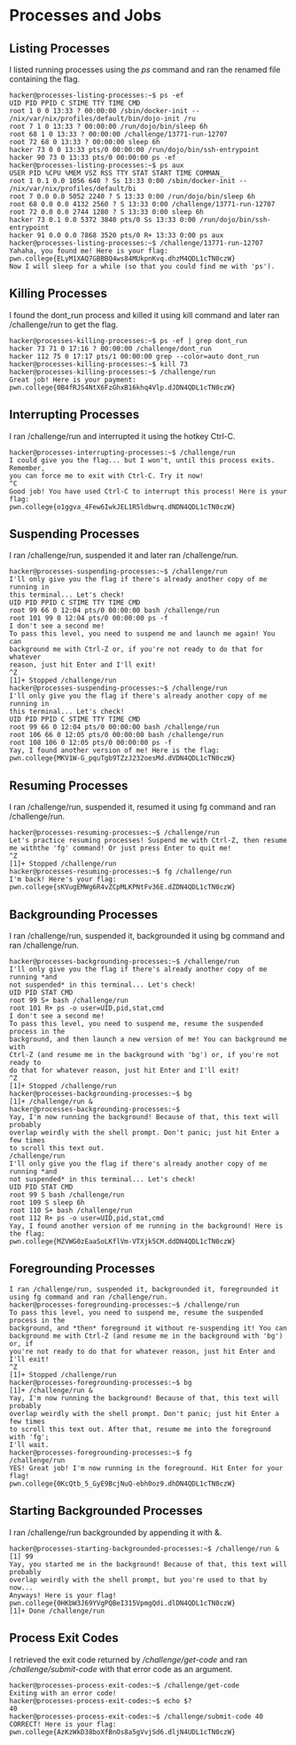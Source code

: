 # Processes and Jobs

## Listing Processes

I listed running processes using the _ps_ command and ran the renamed file containing the flag.

    hacker@processes-listing-processes:~$ ps -ef
    UID PID PPID C STIME TTY TIME CMD
    root 1 0 0 13:33 ? 00:00:00 /sbin/docker-init -- /nix/var/nix/profiles/default/bin/dojo-init /ru
    root 7 1 0 13:33 ? 00:00:00 /run/dojo/bin/sleep 6h
    root 68 1 0 13:33 ? 00:00:00 /challenge/13771-run-12707
    root 72 68 0 13:33 ? 00:00:00 sleep 6h
    hacker 73 0 0 13:33 pts/0 00:00:00 /run/dojo/bin/ssh-entrypoint
    hacker 90 73 0 13:33 pts/0 00:00:00 ps -ef
    hacker@processes-listing-processes:~$ ps aux
    USER PID %CPU %MEM VSZ RSS TTY STAT START TIME COMMAN_
    root 1 0.1 0.0 1056 640 ? Ss 13:33 0:00 /sbin/docker-init -- /nix/var/nix/profiles/default/bi
    root 7 0.0 0.0 5052 2240 ? S 13:33 0:00 /run/dojo/bin/sleep 6h
    root 68 0.0 0.0 4132 2560 ? S 13:33 0:00 /challenge/13771-run-12707
    root 72 0.0 0.0 2744 1280 ? S 13:33 0:00 sleep 6h
    hacker 73 0.1 0.0 5372 3840 pts/0 Ss 13:33 0:00 /run/dojo/bin/ssh-entrypoint
    hacker 91 0.0 0.0 7868 3520 pts/0 R+ 13:33 0:00 ps aux
    hacker@processes-listing-processes:~$ /challenge/13771-run-12707
    Yahaha, you found me! Here is your flag:
    pwn.college{ELyM1XAQ7GBBBQ4ws84MUkpnKvq.dhzM4QDL1cTN0czW}
    Now I will sleep for a while (so that you could find me with 'ps').

## Killing Processes

I found the dont_run process and killed it using kill command and later ran /challenge/run to get the flag.

    hacker@processes-killing-processes:~$ ps -ef | grep dont_run
    hacker 73 71 0 17:16 ? 00:00:00 /challenge/dont_run
    hacker 112 75 0 17:17 pts/1 00:00:00 grep --color=auto dont_run
    hacker@processes-killing-processes:~$ kill 73
    hacker@processes-killing-processes:~$ /challenge/run
    Great job! Here is your payment:
    pwn.college{0B4fRJS4NtX6FzGhxB16khq4Vlp.dJDN4QDL1cTN0czW}

## Interrupting Processes

I ran /challenge/run and interrupted it using the hotkey Ctrl-C.

    hacker@processes-interrupting-processes:~$ /challenge/run
    I could give you the flag... but I won't, until this process exits. Remember,
    you can force me to exit with Ctrl-C. Try it now!
    ^C
    Good job! You have used Ctrl-C to interrupt this process! Here is your flag:
    pwn.college{o1ggva_4Few6IwkJEL1R5ldbwrq.dNDN4QDL1cTN0czW}

## Suspending Processes

I ran /challenge/run, suspended it and later ran /challenge/run.

    hacker@processes-suspending-processes:~$ /challenge/run
    I'll only give you the flag if there's already another copy of me running in
    this terminal... Let's check!
    UID PID PPID C STIME TTY TIME CMD
    root 99 66 0 12:04 pts/0 00:00:00 bash /challenge/run
    root 101 99 0 12:04 pts/0 00:00:00 ps -f
    I don't see a second me!
    To pass this level, you need to suspend me and launch me again! You can
    background me with Ctrl-Z or, if you're not ready to do that for whatever
    reason, just hit Enter and I'll exit!
    ^Z
    [1]+ Stopped /challenge/run
    hacker@processes-suspending-processes:~$ /challenge/run
    I'll only give you the flag if there's already another copy of me running in
    this terminal... Let's check!
    UID PID PPID C STIME TTY TIME CMD
    root 99 66 0 12:04 pts/0 00:00:00 bash /challenge/run
    root 106 66 0 12:05 pts/0 00:00:00 bash /challenge/run
    root 108 106 0 12:05 pts/0 00:00:00 ps -f
    Yay, I found another version of me! Here is the flag:
    pwn.college{MKV1W-G_pquTgb9TZzJ232oesMd.dVDN4QDL1cTN0czW}

## Resuming Processes

I ran /challenge/run, suspended it, resumed it using fg command and ran /challenge/run.

    hacker@processes-resuming-processes:~$ /challenge/run
    Let's practice resuming processes! Suspend me with Ctrl-Z, then resume me withthe 'fg' command! Or just press Enter to quit me!
    ^Z
    [1]+ Stopped /challenge/run
    hacker@processes-resuming-processes:~$ fg /challenge/run
    I'm back! Here's your flag:
    pwn.college{sKVugEMWg6R4vZCpMLKPNtFv36E.dZDN4QDL1cTN0czW}

## Backgrounding Processes

I ran /challenge/run, suspended it, backgrounded it using bg command and ran /challenge/run.


    hacker@processes-backgrounding-processes:~$ /challenge/run
    I'll only give you the flag if there's already another copy of me running *and
    not suspended* in this terminal... Let's check!
    UID PID STAT CMD
    root 99 S+ bash /challenge/run
    root 101 R+ ps -o user=UID,pid,stat,cmd
    I don't see a second me!
    To pass this level, you need to suspend me, resume the suspended process in the
    background, and then launch a new version of me! You can background me with
    Ctrl-Z (and resume me in the background with 'bg') or, if you're not ready to
    do that for whatever reason, just hit Enter and I'll exit!
    ^Z
    [1]+ Stopped /challenge/run
    hacker@processes-backgrounding-processes:~$ bg
    [1]+ /challenge/run &
    hacker@processes-backgrounding-processes:~$
    Yay, I'm now running the background! Because of that, this text will probably
    overlap weirdly with the shell prompt. Don't panic; just hit Enter a few times
    to scroll this text out.
    /challenge/run
    I'll only give you the flag if there's already another copy of me running *and
    not suspended* in this terminal... Let's check!
    UID PID STAT CMD
    root 99 S bash /challenge/run
    root 109 S sleep 6h
    root 110 S+ bash /challenge/run
    root 112 R+ ps -o user=UID,pid,stat,cmd
    Yay, I found another version of me running in the background! Here is the flag:
    pwn.college{MZVWG0zEaaSoLKflVm-VTXjk5CM.ddDN4QDL1cTN0czW}

## Foregrounding Processes

    I ran /challenge/run, suspended it, backgrounded it, foregrounded it using fg command and ran /challenge/run.
    hacker@processes-foregrounding-processes:~$ /challenge/run
    To pass this level, you need to suspend me, resume the suspended process in the
    background, and *then* foreground it without re-suspending it! You can
    background me with Ctrl-Z (and resume me in the background with 'bg') or, if
    you're not ready to do that for whatever reason, just hit Enter and I'll exit!
    ^Z
    [1]+ Stopped /challenge/run
    hacker@processes-foregrounding-processes:~$ bg
    [1]+ /challenge/run &
    Yay, I'm now running the background! Because of that, this text will probably
    overlap weirdly with the shell prompt. Don't panic; just hit Enter a few times
    to scroll this text out. After that, resume me into the foreground with 'fg';
    I'll wait.
    hacker@processes-foregrounding-processes:~$ fg
    /challenge/run
    YES! Great job! I'm now running in the foreground. Hit Enter for your flag!
    pwn.college{0KcQtb_5_GyE9BcjNuQ-ebh0oz9.dhDN4QDL1cTN0czW}

## Starting Backgrounded Processes

I ran /challenge/run backgrounded by appending it with &.

    hacker@processes-starting-backgrounded-processes:~$ /challenge/run &
    [1] 99
    Yay, you started me in the background! Because of that, this text will probably
    overlap weirdly with the shell prompt, but you're used to that by now...
    Anyways! Here is your flag!
    pwn.college{0HKbW3J69YVgPQBeI315VpmgQdi.dlDN4QDL1cTN0czW}
    [1]+ Done /challenge/run

## Process Exit Codes

I retrieved the exit code returned by _/challenge/get-code_ and ran _/challenge/submit-code_ with that error code as an argument.

    hacker@processes-process-exit-codes:~$ /challenge/get-code
    Exiting with an error code!
    hacker@processes-process-exit-codes:~$ echo $?
    40
    hacker@processes-process-exit-codes:~$ /challenge/submit-code 40
    CORRECT! Here is your flag:
    pwn.college{AzKzWkD38boXfBnOs8a5gVvjSd6.dljN4UDL1cTN0czW}
